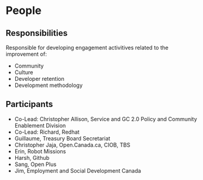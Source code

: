 # People

## Responsibilities

Responsible for developing engagement activitives related to the improvement of:

* Community
* Culture
* Developer retention
* Development methodology

## Participants

* Co-Lead: Christopher Allison, Service and GC 2.0 Policy and Community Enablement Division
* Co-Lead: Richard, Redhat
* Guillaume, Treasury Board Secretariat
* Christopher Jaja, Open.Canada.ca, CIOB, TBS
* Erin, Robot Missions
* Harsh, Github
* Sang, Open Plus
* Jim, Employment and Social Development Canada
